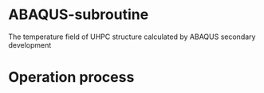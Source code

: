 # ABAQUS-subroutine
The temperature field of UHPC structure calculated by ABAQUS secondary development
# Operation process
